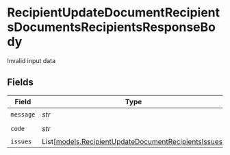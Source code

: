 # RecipientUpdateDocumentRecipientsDocumentsRecipientsResponseBody

Invalid input data


## Fields

| Field                                                                                                        | Type                                                                                                         | Required                                                                                                     | Description                                                                                                  |
| ------------------------------------------------------------------------------------------------------------ | ------------------------------------------------------------------------------------------------------------ | ------------------------------------------------------------------------------------------------------------ | ------------------------------------------------------------------------------------------------------------ |
| `message`                                                                                                    | *str*                                                                                                        | :heavy_check_mark:                                                                                           | N/A                                                                                                          |
| `code`                                                                                                       | *str*                                                                                                        | :heavy_check_mark:                                                                                           | N/A                                                                                                          |
| `issues`                                                                                                     | List[[models.RecipientUpdateDocumentRecipientsIssues](../models/recipientupdatedocumentrecipientsissues.md)] | :heavy_minus_sign:                                                                                           | N/A                                                                                                          |